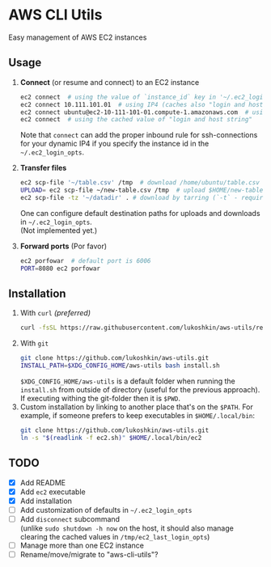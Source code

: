 # AWS CLI Utils

Easy management of AWS EC2 instances

## Usage

1. **Connect** (or resume and connect) to an EC2 instance

   ```bash
   ec2 connect  # using the value of `instance_id` key in '~/.ec2_login_opts'
   ec2 connect 10.111.101.01  # using IP4 (caches also "login and host string" to '/tmp/ec2_last_login_opts')
   ec2 connect ubuntu@ec2-10-111-101-01.compute-1.amazonaws.com  # using "login and host string"
   ec2 connect  # using the cached value of "login and host string"
   ```

   Note that `connect` can add the proper inbound rule for ssh-connections for
   your dynamic IP4 if you specify the instance id in the `~/.ec2_login_opts`.

2. **Transfer files**

   ```bash
   ec2 scp-file '~/table.csv' /tmp  # download /home/ubuntu/table.csv from the host
   UPLOAD= ec2 scp-file ~/new-table.csv /tmp  # upload $HOME/new-table.csv to host's /tmp
   ec2 scp-file -tz '~/datadir' . # download by tarring (`-t` - required for a folder) and compressing (`-z`) the folder
   ```

   One can configure default destination paths for uploads and downloads in `~/.ec2_login_opts`.  
   (Not implemented yet.)

3. **Forward ports** (Por favor)
   ```bash
   ec2 porfowar  # default port is 6006
   PORT=8080 ec2 porfowar
   ```

## Installation

1. With `curl` _(preferred)_
   ```bash
   curl -fsSL https://raw.githubusercontent.com/lukoshkin/aws-utils/refs/heads/master/install.sh | bash
   ```
2. With `git`
   ```bash
   git clone https://github.com/lukoshkin/aws-utils.git
   INSTALL_PATH=$XDG_CONFIG_HOME/aws-utils bash install.sh
   ```
   `$XDG_CONFIG_HOME/aws-utils` is a default folder when running the
   `install.sh` from outside of directory (useful for the previous approach).
   If executing withing the git-folder then it is `$PWD`.
3. Custom installation by linking to another place that's on the `$PATH`.
   For example, if someone prefers to keep executables in `$HOME/.local/bin`:
   ```bash
   git clone https://github.com/lukoshkin/aws-utils.git
   ln -s "$(readlink -f ec2.sh)" $HOME/.local/bin/ec2
   ```

## TODO

- [x] Add README
- [x] Add `ec2` executable
- [x] Add installation
- [ ] Add customization of defaults in `~/.ec2_login_opts`
- [ ] Add `disconnect` subcommand  
       (unlike `sudo shutdown -h now` on the host, it should also manage  
       clearing the cached values in `/tmp/ec2_last_login_opts`)
- [ ] Manage more than one EC2 instance
- [ ] Rename/move/migrate to "aws-cli-utils"?
